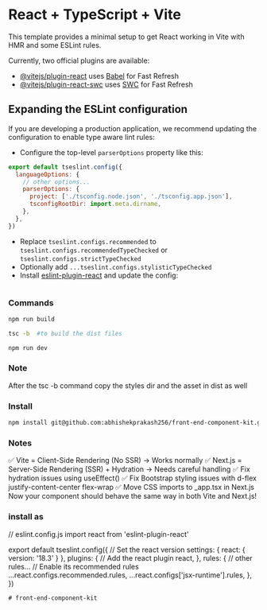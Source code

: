 # React + TypeScript + Vite

This template provides a minimal setup to get React working in Vite with HMR and some ESLint rules.

Currently, two official plugins are available:

- [@vitejs/plugin-react](https://github.com/vitejs/vite-plugin-react/blob/main/packages/plugin-react/README.md) uses [Babel](https://babeljs.io/) for Fast Refresh
- [@vitejs/plugin-react-swc](https://github.com/vitejs/vite-plugin-react-swc) uses [SWC](https://swc.rs/) for Fast Refresh

## Expanding the ESLint configuration

If you are developing a production application, we recommend updating the configuration to enable type aware lint rules:

- Configure the top-level `parserOptions` property like this:

```js
export default tseslint.config({
  languageOptions: {  
    // other options...
    parserOptions: {  
      project: ['./tsconfig.node.json', './tsconfig.app.json'],
      tsconfigRootDir: import.meta.dirname,
    },
  },
})
```

- Replace `tseslint.configs.recommended` to `tseslint.configs.recommendedTypeChecked` or `tseslint.configs.strictTypeChecked`
- Optionally add `...tseslint.configs.stylisticTypeChecked`
- Install [eslint-plugin-react](https://github.com/jsx-eslint/eslint-plugin-react) and update the config:

```js
```


### Commands 

```bash
npm run build   

tsc -b  #to build the dist files

npm run dev

```

### Note

After the tsc -b command copy the styles dir and the asset in dist as well 

### Install   

```bash
npm install git@github.com:abhishekprakash256/front-end-component-kit.git#branch  (if branch needed)
```

### Notes  

✅ Vite = Client-Side Rendering (No SSR) → Works normally
✅ Next.js = Server-Side Rendering (SSR) + Hydration → Needs careful handling
✅ Fix hydration issues using useEffect()
✅ Fix Bootstrap styling issues with d-flex justify-content-center flex-wrap
✅ Move CSS imports to _app.tsx in Next.js
Now your component should behave the same way in both Vite and Next.js! 



### install as 


// eslint.config.js
import react from 'eslint-plugin-react'

export default tseslint.config({
  // Set the react version
  settings: { react: { version: '18.3' } },
  plugins: {
    // Add the react plugin
    react,
  },
  rules: {
    // other rules...
    // Enable its recommended rules
    ...react.configs.recommended.rules,
    ...react.configs['jsx-runtime'].rules,
  },
})
```
# front-end-component-kit
